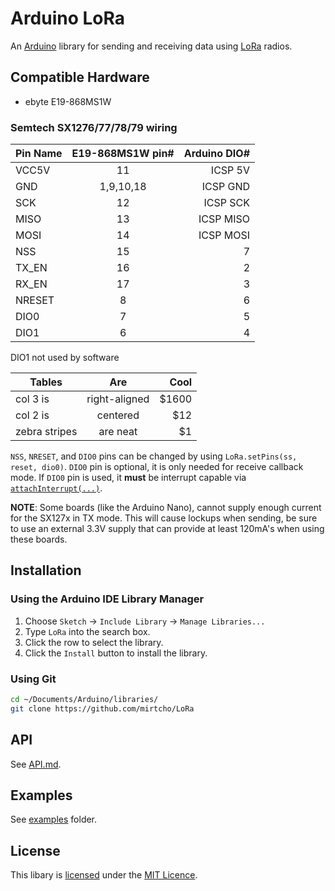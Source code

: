 # Arduino LoRa


An [Arduino](http://arduino.cc/) library for sending and receiving data using [LoRa](https://www.lora-alliance.org/) radios.

## Compatible Hardware

 * ebyte E19-868MS1W

### Semtech SX1276/77/78/79 wiring

| Pin Name | E19-868MS1W pin# | Arduino DIO# |
|--------|:-----------:|----------:|
| VCC5V  |    11       | ICSP 5V   |
| GND    | 1,9,10,18   | ICSP GND  |
| SCK    |    12       | ICSP SCK  |
| MISO   |    13       | ICSP MISO |
| MOSI   |    14       | ICSP MOSI |
| NSS    |    15       |   7       |
| TX_EN  |    16       |   2       |
| RX_EN  |    17       |   3       |
| NRESET |     8       |   6       |
| DIO0   |     7       |   5       |
| DIO1   |     6       |   4       | 

DIO1 not used by software


| Tables        | Are           | Cool  |
| ------------- |:-------------:| -----:|
| col 3 is      | right-aligned | $1600 |
| col 2 is      | centered      |   $12 |
| zebra stripes | are neat      |    $1 |

`NSS`, `NRESET`, and `DIO0` pins can be changed by using `LoRa.setPins(ss, reset, dio0)`. `DIO0` pin is optional, it is only needed for receive callback mode. If `DIO0` pin is used, it **must** be interrupt capable via [`attachInterrupt(...)`](https://www.arduino.cc/en/Reference/AttachInterrupt).

**NOTE**: Some boards (like the Arduino Nano), cannot supply enough current for the SX127x in TX mode. This will cause lockups when sending, be sure to use an external 3.3V supply that can provide at least 120mA's when using these boards.

## Installation

### Using the Arduino IDE Library Manager

1. Choose `Sketch` -> `Include Library` -> `Manage Libraries...`
2. Type `LoRa` into the search box.
3. Click the row to select the library.
4. Click the `Install` button to install the library.

### Using Git

```sh
cd ~/Documents/Arduino/libraries/
git clone https://github.com/mirtcho/LoRa
```

## API

See [API.md](API.md).

## Examples

See [examples](examples) folder.

## License

This libary is [licensed](LICENSE) under the [MIT Licence](http://en.wikipedia.org/wiki/MIT_License).
